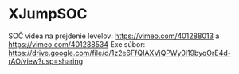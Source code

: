 # XJumpSOC
SOČ
videa na prejdenie levelov: https://vimeo.com/401288013 a https://vimeo.com/401288534
Exe súbor: https://drive.google.com/file/d/1z2e6FfQIAXVjQPWy0l19byqOrE4d-rAO/view?usp=sharing
